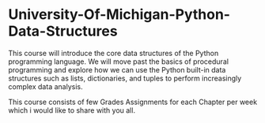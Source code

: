 # University-Of-Michigan-Python-Data-Structures

This course will introduce the core data structures of the Python programming language. We will move past the basics of procedural programming and explore how we can use the Python built-in data structures such as lists, dictionaries, and tuples to perform increasingly complex data analysis. 


This course consists of few Grades Assignments for each Chapter per week which i would like to share with you all.
